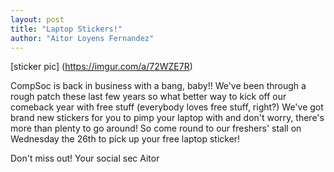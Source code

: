 ```yaml
---
layout: post
title: "Laptop Stickers!"
author: "Aitor Loyens Fernandez"
---
```


[sticker pic] (https://imgur.com/a/72WZE7R)

CompSoc is back in business with a bang, baby!! We've been through a rough patch these last few years so what better way to kick off our comeback year with free stuff (everybody loves free stuff, right?)
We've got brand new stickers for you to pimp your laptop with and don't worry, there's more than plenty to go around!
So come round to our freshers' stall on Wednesday the 26th to pick up your free laptop sticker!

Don't miss out!
Your social sec Aitor
 
